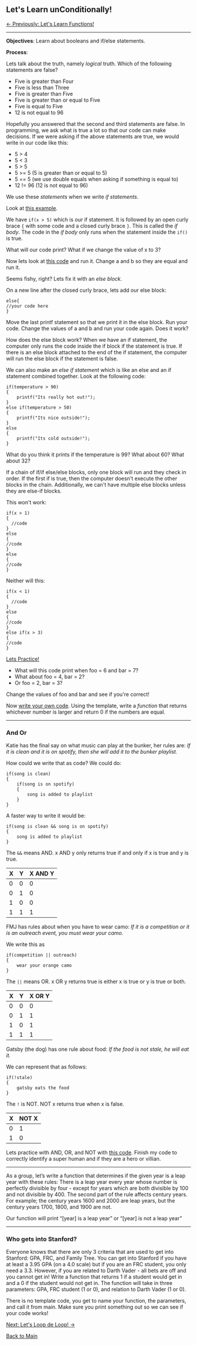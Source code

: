 ## Let's Learn unConditionally!

[<- Previously:  Let's Learn Functions!](Functions.md)

----------------------------------------------------------------------------------------

**Objectives**: Learn about booleans and if/else statements.

**Process**: 

Lets talk about the truth, namely *logical* truth. Which of the following statements are false?

* Five is greater than Four
* Five is less than Three
* Five is greater than Five
* Five is greater than or equal to Five
* Five is equal to Five
* 12 is not equal to 96

Hopefully you answered that the second and third statements are false. In programming, we ask what is true a lot so that our code can make decisions. If we were asking if the above statements are true, we would write in our code like this:

* 5 > 4 
* 5 < 3
* 5 > 5
* 5 >= 5 (5 is greater than or equal to 5)
* 5 == 5 (we use double equals when asking if something is equal to)
* 12 != 96 (12 is not equal to 96)

We use these _statements_ when we write _if statements_. 

Look at [this example](https://ideone.com/RufPT1).

We have `if(x > 5)` which is our if statement. It is followed by an open curly brace `{` with some code and a closed curly brace `}`. This is called the _if body_. The code in the _if body_ only runs when the statement inside the `if()` is true. 

What will our code print? What if we change the value of x to 3? 

Now lets look at [this code](https://ideone.com/YxJtzG) and run it. Change a and b so they are equal and run it.

Seems fishy, right? Lets fix it with an _else block_. 

On a new line after the closed curly brace, lets add our else block:

```
else{
//your code here
}
```

Move the last printf statement so that we print it in the else block. Run your code. Change the values of a and b and run your code again. Does it work?

How does the else block work? When we have an if statement, the computer only runs the code inside the if block if the statement is true. If there is an else block attached to the end of the if statement, the computer will run the else block if the statement is false.

We can also make an _else if statement_ which is like an else and an if statement combined together. Look at the following code:

```
if(temperature > 90)
{
    printf("Its really hot out!");
}
else if(temperature > 50)
{
    printf("Its nice outside!");
}
else
{
    printf("Its cold outside!");
}
``` 
What do you think it prints if the temperature is 99? 
What about 60?
What about 32?

If a chain of if/if else/else blocks, only one block will run and they check in order. If the first if is true, then the computer doesn't execute the other blocks in the chain. Additionally, we can't have multiple else blocks unless they are else-if blocks.

This won't work:

```
if(x > 1)
{
  //code
}
else
{
//code
}
else
{
//code
}
```

Neither will this:

```
if(x < 1)
{
  //code
}
else
{
//code
}
else if(x > 3)
{
//code
}
```

[Lets Practice!](https://ideone.com/xQ5m4k) 

* What will this code print when foo = 6 and bar = 7?
* What about foo = 4, bar = 2?
* Or foo = 2, bar = 3?

Change the values of foo and bar and see if you're correct!

Now [write your own code](https://ideone.com/qpt6fA). Using the template, write a _function_ that returns whichever number is larger and return 0 if the numbers are equal. 

------------------------------------------------------------------------------

### And Or

Katie has the final say on what music can play at the bunker, her rules are:
_If it is clean and it is on spotify, then she will add it to the bunker playlist._

How could we write that as code? We could do:
```
if(song is clean)
{
    if(song is on spotify)
    {
        song is added to playlist
    }
} 
```

A faster way to write it would be:
```
if(song is clean && song is on spotify)
{
    song is added to playlist
} 
```

The `&&` means AND. x AND y only returns true if and only if x is true and y is true. 

|X | Y | X AND Y |
|--|--|--|
| 0 | 0 | 0 |
| 0 | 1 | 0 |
| 1 | 0 | 0 |
| 1 | 1 | 1 |


FMJ has rules about when you have to wear camo:
_If it is a competition or it is an outreach event, you must wear your camo._

We write this as
```
if(competition || outreach)
{
    wear your orange camo
}
```

The `||` means OR. x OR y returns true is either x is true or y is true or both. 

|X | Y | X OR Y |
|--|--|--|
| 0 | 0 | 0 |
| 0 | 1 | 1 |
| 1 | 0 | 1 |
| 1 | 1 | 1 |

Gatsby (the dog) has one rule about food:
_If the food is not stale, he will eat it._ 

We can represent that as follows:
```
if(!stale)
{
    gatsby eats the food
}
```
The `!` is NOT. NOT x returns true when x is false. 

|X | NOT X|
|--|--| 
| 0 | 1 |
| 1 | 0 |

Lets practice with AND, OR, and NOT with [this code](https://ideone.com/8AC4tg).
Finish my code to correctly identify a super human and if they are a hero or villian. 

----------------------------------------------------------------------------------------

As a group, let’s write a function that determines if the given year is a leap year with these rules:
There is a leap year every year whose number is perfectly divisible by four - except for years which are both divisible by 100 and not divisible by 400. The second part of the rule affects century years. For example; the century years 1600 and 2000 are leap years, but the century years 1700, 1800, and 1900 are not.

Our function will print “[year] is a leap year” or “[year] is not a leap year”

----------------------------------------------------------------------------------------

### Who gets into Stanford?

Everyone knows that there are only 3 criteria that are used to get into Stanford: GPA, FRC, and Family Tree. You can get into Stanford if you have at least a 3.95 GPA (on a 4.0 scale) but if you are an FRC student, you only need a 3.3. However, if you are related to Darth Vader - all bets are off and you cannot get in! Write a function that returns 1 if a student would get in and a 0 if the student would not get in. The function will take in three parameters: GPA, FRC student (1 or 0), and relation to Darth Vader (1 or 0).

There is no template code, you get to name your function, the 
parameters, and call it from main. Make sure you print something 
out so we can see if your code works!



[Next: Let's Loop de Loop! ->](Loops.md)

[Back to Main](../../README.md)
